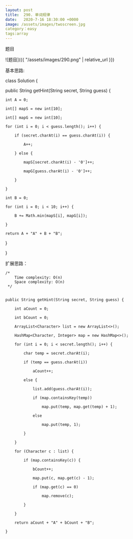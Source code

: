 ```yaml
---
layout: post
title:  290. 单词规律
date:   2020-7-16 18:30:00 +0000
image: /assets/images/twoscreen.jpg
category：easy
tags:array
---
```

题目

![题目]({{ "/assets/images/290.png" | relative_url }})



基本思路:

class Solution {

   public String getHint(String secret, String guess) {
   
    int A = 0;
	
    int[] mapS = new int[10];
	
    int[] mapG = new int[10];
	
    for (int i = 0; i < guess.length(); i++) {
	
        if (secret.charAt(i) == guess.charAt(i)) {
		
            A++;
			
        } else {
		
            mapS[secret.charAt(i) - '0']++;
			
            mapG[guess.charAt(i) - '0']++;
			
        }
		
    }
	
    int B = 0;
	
    for (int i = 0; i < 10; i++) {
	
        B += Math.min(mapS[i], mapG[i]);
		
    }
	
    return A + "A" + B + "B";
	
}

}



扩展思路：

    /*
        Time complexity: O(n)
        Space complexity: O(n)
     */
	 
	 
    public String getHint(String secret, String guess) {
	
        int aCount = 0;
		
        int bCount = 0;
		
        ArrayList<Character> list = new ArrayList<>();
		
        HashMap<Character, Integer> map = new HashMap<>();
		
        for (int i = 0; i < secret.length(); i++) {
		
            char temp = secret.charAt(i);
			
            if (temp == guess.charAt(i))
			
                aCount++;
				
            else {
			
                list.add(guess.charAt(i));
				
                if (map.containsKey(temp))
				
                    map.put(temp, map.get(temp) + 1);
					
                else
				
                    map.put(temp, 1);
					
            }
			
        }
		
        for (Character c : list) {
		
            if (map.containsKey(c)) {
			
                bCount++;
				
                map.put(c, map.get(c) - 1);
				
                if (map.get(c) == 0)
				
                    map.remove(c);
					
            }
			
        }
		
        return aCount + "A" + bCount + "B";
		
    }
	
